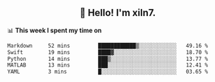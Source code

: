<h2 align="center">👋 Hello! I'm xiln7.</h2>

📊 **This week I spent my time on**
<!--START_SECTION:waka-->

```txt
Markdown     52 mins         ████████████▒░░░░░░░░░░░░   49.16 %
Swift        19 mins         ████▓░░░░░░░░░░░░░░░░░░░░   18.70 %
Python       14 mins         ███▒░░░░░░░░░░░░░░░░░░░░░   13.77 %
MATLAB       13 mins         ███░░░░░░░░░░░░░░░░░░░░░░   12.41 %
YAML         3 mins          █░░░░░░░░░░░░░░░░░░░░░░░░   03.65 %
```

<!--END_SECTION:waka-->


